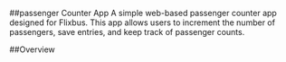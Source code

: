 ##passenger Counter App
A simple web-based passenger counter app designed for Flixbus. This app allows users to increment the number of passengers, save entries, and keep track of passenger counts.

##Overview 

